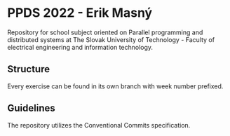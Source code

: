 # PPDS 2022 - Erik Masný
Repository for school subject oriented on Parallel programming and distributed systems at The Slovak University of Technology - Faculty of electrical engineering and information technology.

## Structure
Every exercise can be found in its own branch with week number prefixed. 


## Guidelines
The repository utilizes the Conventional Commits specification.
